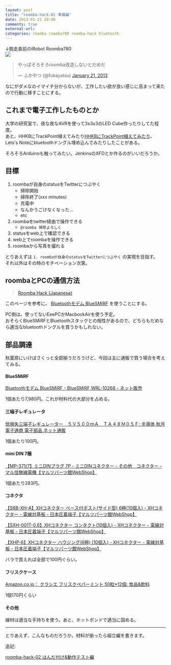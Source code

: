 ```yaml
---
layout: post
title: "roomba-hack-01 準備編"
date: 2013-01-21 20:00
comments: true
external-url: 
categories: roomba roomba780 roomba-hack bluetooth
---
```


↓脱走直前のiRobot Roomba780  
![](https://lh5.googleusercontent.com/-V17Kbzqn_2Y/UP0ki9BulHI/AAAAAAAAJo4/KPZB-Slzgvw/s897/photo.jpg)

<blockquote class="twitter-tweet"><p>やっぱそろそろroomba改造しないとだめだ</p>&mdash; ふかやつ (@fukayatsu) <a href="https://twitter.com/fukayatsu/status/293311694443253760" data-datetime="2013-01-21T10:58:52+00:00">January 21, 2013</a></blockquote>
<script async src="//platform.twitter.com/widgets.js" charset="utf-8"></script>


なにがダメなのイマイチ分からないが、工作したい欲が良い感じに高まって来たので行動に移すことにする。

## これまで電子工作したものとか
大学の研究室で、夜な夜なAVRを使って3x3x3のLED Cube作ったりしてた程度。  
あと、HHKBにTrackPoint植えてみたり[HHKBにTrackPoint植えてみたり](http://fukayatsu.hateblo.jp/entry/2012/05/11/004332)、Lets's Noteにbluetoothドングル埋め込んでみたりしたことがある。

そろそろArduinoも触ってみたい。JenkinsのXFDとか作るのがいいだろうか。

## 目標
1. roombaが自身のstatusをTwitterにつぶやく
    - 掃除開始
    - 掃除終了(xxx minutes)
    - 充電中
    - なんかうごけなくなった...
    - etc
2. roombaをtwitter経由で操作できる
    - `@roomba 掃除よろしく`
3. statusをweb上で確認できる
4. web上でroombaを操作できる
5. roombaから写真を撮れる

とりあえずは `1. roombaが自身のstatusをTwitterにつぶやく` の実現を目指す。  
それ以外はその時のモチベーション次第。

## roombaとPCの通信方法
> [Roomba Hack (Japanese)](http://www.teamknox.com/Roomba/Roombaj.html)

このページを参考に、
[Bluetoothモデム BlueSMiRF](http://strawberry-linux.com/catalog/items?code=18032)
を使うことにする。

PC側は、使ってないEeePCかMacbookAirを使う予定。  
おそらくBlueSMiRFとBluetoothスタックとの相性があるので、どちらもだめなら適当なbluetoothドングルを買うかもしれない。

## 部品調達
秋葉原にいけばさくっと全部揃うだろうけど、今回は主に通販で買う場合を考えてみる。

#### BlueSMiRF
[Bluetoothモデム BlueSMiRF - BlueSMiRF WRL-10268 - ネット販売](http://strawberry-linux.com/catalog/items?code=18032)

1個あたり7,980円。これが材料代の大部分を占める。

#### 三端子レギュレータ
[低損失三端子レギュレーター　５Ｖ５００ｍＡ　ＴＡ４８Ｍ０５Ｆ: 半導体 秋月電子通商 電子部品 ネット通販](http://akizukidenshi.com/catalog/g/gI-00451/)

1個あたり100円。

#### mini DIN 7極
[【MP-371/7】ミニDINプラグ 7P - ミニDINコネクター - その他　コネクター - マル信無線電機【マルツパーツ館WebShop】](http://www.marutsu.co.jp/shohin_41258/)

1個あたり283円。

#### コネクタ
[【S6B-XH-A】XHコネクター ベース付ポスト(サイド型) 6極(10個入) - XHコネクター - 電線対基板 - 日本圧着端子【マルツパーツ館WebShop】](http://www.marutsu.co.jp/shohin_59184/)

[【SXH-001T-0.6】XHコネクター コンタクト(10個入) - XHコネクター - 電線対基板 - 日本圧着端子【マルツパーツ館WebShop】](http://www.marutsu.co.jp/shohin_59201/)

[【XHP-6】XHコネクター ハウジング(6極) (10個入) - XHコネクター - 電線対基板 - 日本圧着端子【マルツパーツ館WebShop】](http://www.marutsu.co.jp/shohin_55364/)

バラで買えれば全部で100円ぐらい。

#### フリスクケース
[Amazon.co.jp： クラシエ フリスクペパーミント 50粒×12個: 食品&飲料](http://www.amazon.co.jp/dp/B000FQ5NQA)

1個170円くらい


#### その他
線材は適当な手持ちを使う。あと、ホットボンドで適当に固める。

---

とりあえず、こんなものだろうか。材料が揃ったら組立編を書きます。

追記: 

[roomba-hack-02 はんだ付け&動作テスト編](http://fukayatsu.github.com/2013/01/26/roomba-hack-02/)